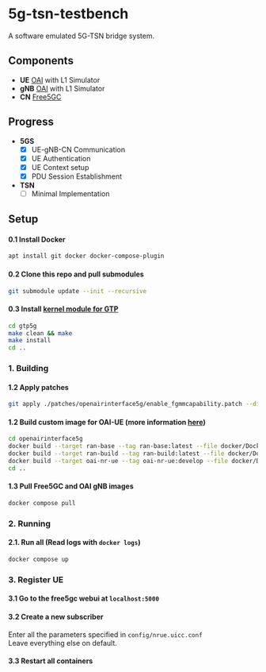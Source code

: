 # 5g-tsn-testbench

A software emulated 5G-TSN bridge system.

## Components

- **UE** [OAI](https://gitlab.eurecom.fr/oai/openairinterface5g) with L1 Simulator
- **gNB** [OAI](https://gitlab.eurecom.fr/oai/openairinterface5g) with L1 Simulator
- **CN** [Free5GC](https://github.com/free5gc/free5gc)

## Progress
- **5GS** 
    - [x] UE-gNB-CN Communication 
    - [x] UE Authentication
    - [x] UE Context setup 
    - [x] PDU Session Establishment
- **TSN** 
    - [ ] Minimal Implementation 

## Setup

#### 0.1 Install Docker
```bash
apt install git docker docker-compose-plugin
```

#### 0.2 Clone this repo and pull submodules
```bash
git submodule update --init --recursive
```

#### 0.3 Install [kernel module for GTP](https://github.com/free5gc/gtp5g)
```bash
cd gtp5g
make clean && make
make install
cd ..
```

### 1. Building 

#### 1.2 Apply patches
```bash
git apply ./patches/openairinterface5g/enable_fgmmcapability.patch --directory=openairinterface5g
```

#### 1.2 Build custom image for OAI-UE (more information [here](https://gitlab.eurecom.fr/oai/openairinterface5g/-/tree/master/docker))
```bash
cd openairinterface5g
docker build --target ran-base --tag ran-base:latest --file docker/Dockerfile.base.rocky .
docker build --target ran-build --tag ran-build:latest --file docker/Dockerfile.build.rocky .
docker build --target oai-nr-ue --tag oai-nr-ue:develop --file docker/Dockerfile.nrUE.rocky .
cd ..
```

#### 1.3 Pull Free5GC and OAI gNB images
```bash
docker compose pull
```

### 2. Running

#### 2.1. Run all (Read logs with `docker logs`)
```bash
docker compose up
```

### 3. Register UE
#### 3.1 Go to the free5gc webui at `localhost:5000`
#### 3.2 Create a new subscriber
Enter all the parameters specified in `config/nrue.uicc.conf`\
Leave everything else on default.
#### 3.3 Restart all containers